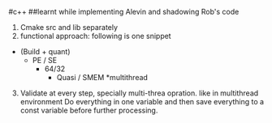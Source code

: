 #c++
##learnt while implementing Alevin and shadowing Rob's code
1. Cmake src and lib separately
2. functional approach: following is one snippet
  * (Build + quant)
    * PE / SE 
      * 64/32
        * Quasi / SMEM
          *multithread
3. Validate at every step, specially multi-threa opration.
like in multithread environment Do everything in one variable and then
save everything to a const variable before further processing.
